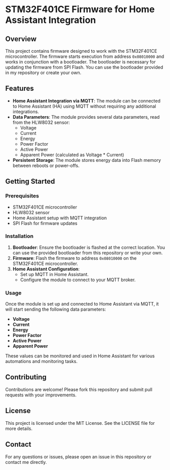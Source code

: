 # STM32F401CE Firmware for Home Assistant Integration

## Overview

This project contains firmware designed to work with the STM32F401CE microcontroller. The firmware starts execution from address `0x08010000` and works in conjunction with a bootloader. The bootloader is necessary for updating the firmware from SPI Flash. You can use the bootloader provided in my repository or create your own.

## Features

- **Home Assistant Integration via MQTT**: The module can be connected to Home Assistant (HA) using MQTT without requiring any additional integrations.
- **Data Parameters**: The module provides several data parameters, read from the HLW8032 sensor:
  - Voltage
  - Current
  - Energy
  - Power Factor
  - Active Power
  - Apparent Power (calculated as Voltage * Current)
- **Persistent Storage**: The module stores energy data into Flash memory between reboots or power-offs.

## Getting Started

### Prerequisites

- STM32F401CE microcontroller
- HLW8032 sensor
- Home Assistant setup with MQTT integration
- SPI Flash for firmware updates

### Installation

1. **Bootloader**: Ensure the bootloader is flashed at the correct location. You can use the provided bootloader from this repository or write your own.
2. **Firmware**: Flash the firmware to address `0x08010000` on the STM32F401CE microcontroller.
3. **Home Assistant Configuration**:
   - Set up MQTT in Home Assistant.
   - Configure the module to connect to your MQTT broker.

### Usage

Once the module is set up and connected to Home Assistant via MQTT, it will start sending the following data parameters:

- **Voltage**
- **Current**
- **Energy**
- **Power Factor**
- **Active Power**
- **Apparent Power**

These values can be monitored and used in Home Assistant for various automations and monitoring tasks.



## Contributing

Contributions are welcome! Please fork this repository and submit pull requests with your improvements.

## License

This project is licensed under the MIT License. See the LICENSE file for more details.

## Contact

For any questions or issues, please open an issue in this repository or contact me directly.

